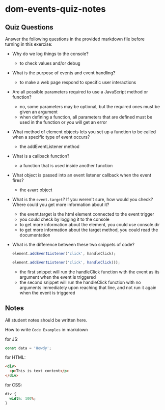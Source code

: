 # dom-events-quiz-notes

## Quiz Questions

Answer the following questions in the provided markdown file before turning in this exercise:

- Why do we log things to the console?

  - to check values and/or debug

- What is the purpose of events and event handling?

  - to make a web page respond to specific user interactions

- Are all possible parameters required to use a JavaScript method or function?

  - no, some parameters may be optional, but the required ones must be given an argument
  - when defining a function, all parameters that are defined must be used in the function or you will get an error

- What method of element objects lets you set up a function to be called when a specific type of event occurs?

  - the addEventListener method

- What is a callback function?

  - a function that is used inside another function

- What object is passed into an event listener callback when the event fires?

  - the `event` object

- What is the `event.target`? If you weren't sure, how would you check? Where could you get more information about it?

  - the event.target is the html element connected to the event trigger
  - you could check by logging it to the console
  - to get more information about the element, you could use console.dir
  - to get more information about the target method, you could read the documentation

- What is the difference between these two snippets of code?
  ```js
  element.addEventListener('click', handleClick);
  ```
  ```js
  element.addEventListener('click', handleClick());
  ```
  - the first snippet will run the handleClick function with the event as its argument when the event is triggered
  - the second snippet will run the handleClick function with no arguments immediately upon reaching that line, and not run it again when the event is triggered

## Notes

All student notes should be written here.

How to write `Code Examples` in markdown

for JS:

```javascript
const data = 'Howdy';
```

for HTML:

```html
<div>
  <p>This is text content</p>
</div>
```

for CSS:

```css
div {
  width: 100%;
}
```
